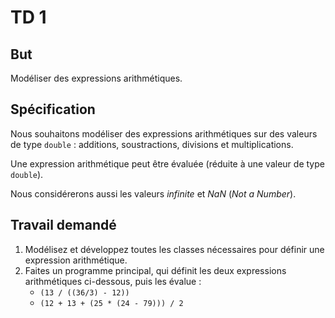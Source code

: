 # TD 1


## But

Modéliser des expressions arithmétiques.


## Spécification

Nous souhaitons modéliser des expressions arithmétiques sur des valeurs de type `double` : additions, soustractions, divisions et multiplications.

Une expression arithmétique peut être évaluée (réduite à une valeur de type `double`).

Nous considérerons aussi les valeurs _infinite_ et _NaN_ (_Not a Number_). 


## Travail demandé

1. Modélisez et développez toutes les classes nécessaires pour définir une expression arithmétique.
2. Faites un programme principal, qui définit les deux expressions arithmétiques ci-dessous, puis les évalue :
   * `(13 / ((36/3) - 12))`
   * `(12 + 13 + (25 * (24 - 79))) / 2`
